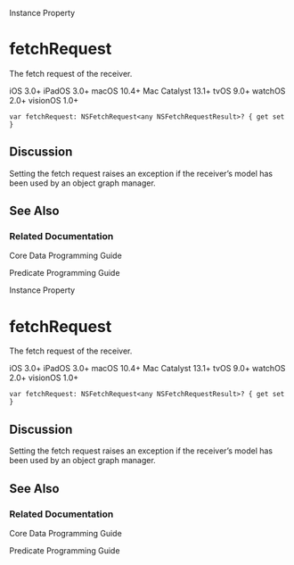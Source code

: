Instance Property

# fetchRequest

The fetch request of the receiver.

iOS 3.0+  iPadOS 3.0+  macOS 10.4+  Mac Catalyst 13.1+  tvOS 9.0+  watchOS
2.0+  visionOS 1.0+

    
    
    var fetchRequest: NSFetchRequest<any NSFetchRequestResult>? { get set }

## Discussion

Setting the fetch request raises an exception if the receiver’s model has been
used by an object graph manager.

## See Also

### Related Documentation

Core Data Programming Guide

Predicate Programming Guide

Instance Property

# fetchRequest

The fetch request of the receiver.

iOS 3.0+  iPadOS 3.0+  macOS 10.4+  Mac Catalyst 13.1+  tvOS 9.0+  watchOS
2.0+  visionOS 1.0+

    
    
    var fetchRequest: NSFetchRequest<any NSFetchRequestResult>? { get set }

## Discussion

Setting the fetch request raises an exception if the receiver’s model has been
used by an object graph manager.

## See Also

### Related Documentation

Core Data Programming Guide

Predicate Programming Guide

